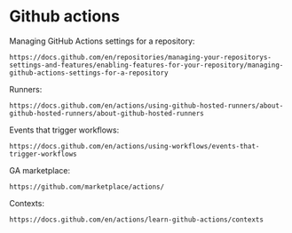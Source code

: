 # Github actions

Managing GitHub Actions settings for a repository:
```
https://docs.github.com/en/repositories/managing-your-repositorys-settings-and-features/enabling-features-for-your-repository/managing-github-actions-settings-for-a-repository
```
Runners:
```
https://docs.github.com/en/actions/using-github-hosted-runners/about-github-hosted-runners/about-github-hosted-runners
```
Events that trigger workflows:
```
https://docs.github.com/en/actions/using-workflows/events-that-trigger-workflows
```
GA marketplace:
```
https://github.com/marketplace/actions/
```
Contexts:
```
https://docs.github.com/en/actions/learn-github-actions/contexts
```
